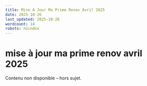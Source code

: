 ```yaml
---
title: Mise À Jour Ma Prime Renov Avril 2025
date: 2025-10-26
last_updated: 2025-10-26
wordcount: 14
robots: noindex
---
```


# mise à jour ma prime renov avril 2025

Contenu non disponible – hors sujet.